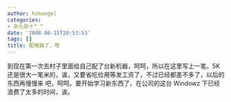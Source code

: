 ```yaml
---
author: hzmangel
categories:
- 杂九杂十^_^
date: '2008-06-15T20:53:53'
tags: []
title: 配电脑了，嗯
---
```

到现在第一次去村子里面给自己配了台新机器，呵呵，所以在这里写上一笔。5K还是很大一笔米的，诶，又要省吃俭用等发工资了，不过已经都差不多了，以后的东西再慢慢来
吧，呵呵。要开始学习新东西了，在公司的这台 Windowz 下已经浪费了太多的时间，诶。